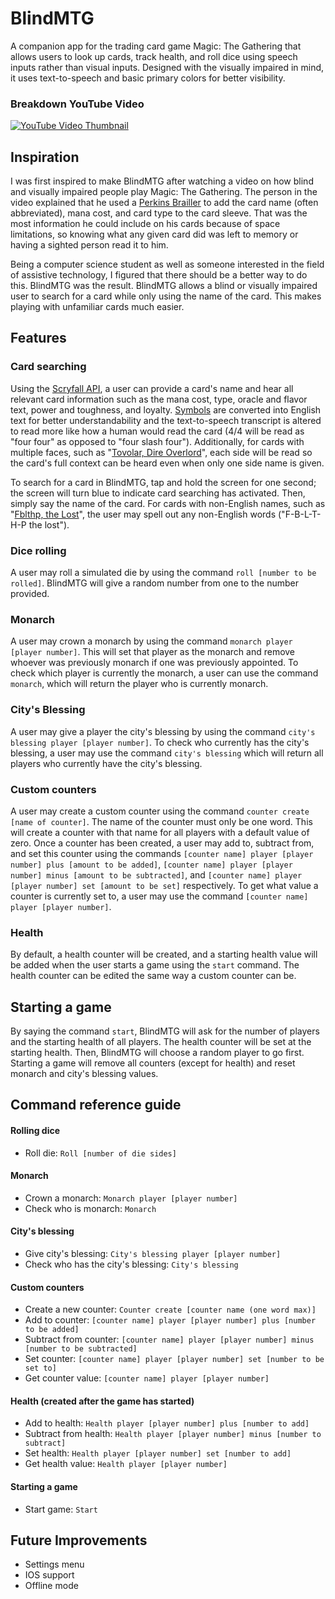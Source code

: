 # BlindMTG

A companion app for the trading card game Magic: The Gathering that allows users to look up cards, track health, and roll dice using speech inputs rather than visual inputs. Designed with the visually impaired in mind, it uses text-to-speech and basic primary colors for better visibility.

### Breakdown YouTube Video
[![YouTube Video Thumbnail](https://img.youtube.com/vi/H1stF6tCJJc/maxresdefault.jpg)](https://www.youtube.com/watch?v=H1stF6tCJJc)

## Inspiration
I was first inspired to make BlindMTG after watching a video on how blind and visually impaired people play Magic: The Gathering. The person in the video explained that he used a [Perkins Brailler](https://en.wikipedia.org/wiki/Perkins_Brailler) to add the card name (often abbreviated), mana cost, and card type to the card sleeve. That was the most information he could include on his cards because of space limitations, so knowing what any given card did was left to memory or having a sighted person read it to him.

Being a computer science student as well as someone interested in the field of assistive technology, I figured that there should be a better way to do this. BlindMTG was the result. BlindMTG allows a blind or visually impaired user to search for a card while only using the name of the card. This makes playing with unfamiliar cards much easier.

## Features

### Card searching
Using the [Scryfall API](https://scryfall.com/docs/api), a user can provide a card's name and hear all relevant card information such as the mana cost, type, oracle and flavor text, power and toughness, and loyalty. [Symbols](https://api.scryfall.com/symbology) are converted into English text for better understandability and the text-to-speech transcript is altered to read more like how a human would read the card (4/4 will be read as "four four" as opposed to "four slash four"). Additionally, for cards with multiple faces, such as "[Tovolar, Dire Overlord](https://scryfall.com/card/sld/1612/)", each side will be read so the card's full context can be heard even when only one side name is given.

To search for a card in BlindMTG, tap and hold the screen for one second; the screen will turn blue to indicate card searching has activated. Then, simply say the name of the card. For cards with non-English names, such as "[Fblthp, the Lost](https://scryfall.com/card/rvr/44/)", the user may spell out any non-English words ("F-B-L-T-H-P the lost").

### Dice rolling

A user may roll a simulated die by using the command `roll [number to be rolled]`. BlindMTG will give a random number from one to the number provided.

### Monarch

A user may crown a monarch by using the command `monarch player [player number]`. This will set that player as the monarch and remove whoever was previously monarch if one was previously appointed. To check which player is currently the monarch, a user can use the command `monarch`, which will return the player who is currently monarch.

### City's Blessing

A user may give a player the city's blessing by using the command `city's blessing player [player number]`. To check who currently has the city's blessing, a user may use the command `city's blessing` which will return all players who currently have the city's blessing.

### Custom counters

A user may create a custom counter using the command `counter create [name of counter]`. The name of the counter must only be one word. This will create a counter with that name for all players with a default value of zero. Once a counter has been created, a user may add to, subtract from, and set this counter using the commands `[counter name] player [player number] plus [amount to be added]`, `[counter name] player [player number] minus [amount to be subtracted]`, and `[counter name] player [player number] set [amount to be set]` respectively. To get what value a counter is currently set to, a user may use the command `[counter name] player [player number]`.

### Health

By default, a health counter will be created, and a starting health value will be added when the user starts a game using the `start` command. The health counter can be edited the same way a custom counter can be.

## Starting a game

By saying the command `start`, BlindMTG will ask for the number of players and the starting health of all players. The health counter will be set at the starting health. Then, BlindMTG will choose a random player to go first. Starting a game will remove all counters (except for health) and reset monarch and city's blessing values.

## Command reference guide

#### Rolling dice
- Roll die: `Roll [number of die sides]`

#### Monarch
- Crown a monarch: `Monarch player [player number]`
- Check who is monarch: `Monarch`

#### City's blessing
- Give city's blessing: `City's blessing player [player number]`
- Check who has the city's blessing: `City's blessing`

#### Custom counters
- Create a new counter: `Counter create [counter name (one word max)]`
- Add to counter: `[counter name] player [player number] plus [number to be added]`
- Subtract from counter: `[counter name] player [player number] minus [number to be subtracted]`
- Set counter: `[counter name] player [player number] set [number to be set to]`
- Get counter value: `[counter name] player [player number]`

#### Health (created after the game has started)
- Add to health: `Health player [player number] plus [number to add]`
- Subtract from health: `Health player [player number] minus [number to subtract]`
- Set health: `Health player [player number] set [number to add]`
- Get health value: `Health player [player number]`

#### Starting a game
- Start game: `Start`

## Future Improvements
- Settings menu
- IOS support
- Offline mode